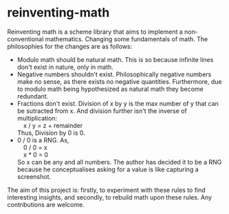 # reinventing-math

Reinventing math is a scheme library that aims to implement a non-conventional mathematics.
Changing some fundamentals of math. The philosophies for the changes are as follows:

* Modulo math should be natural math. This is so because infinite lines don't exist in nature, only in math.
* Negative numbers shouldn't exist. Philosophically negative numbers make no sense, as there exists no negative quantities.
Furthermore, due to modulo math being hypothesized as natural math they become redundant.
* Fractions don't exist. Division of x by y is the max number of y that can be sutracted from x. And division further isn't the inverse of multiplication:<br />
&emsp;x / y = z + remainder<br />
Thus, Division by 0 is 0.
* 0 / 0 is a RNG. As,<br />
&emsp;0 / 0 = x<br />
&emsp;x * 0 = 0<br />
So x can be any and all numbers. The author has decided it to be a RNG because he conceptualises asking for a value is like capturing a screenshot.

The aim of this project is: firstly, to experiment with these rules to find interesting insights, 
and secondly, to rebuild math upon these rules. Any contributions are welcome.
